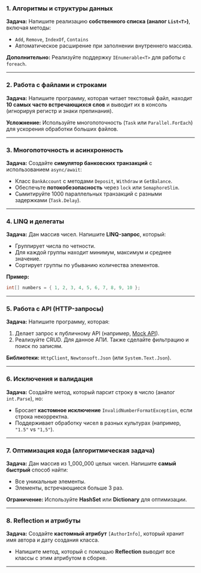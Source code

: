 ### **1. Алгоритмы и структуры данных**  
**Задача:** Напишите реализацию **собственного списка (аналог `List<T>`)**, включая методы:  
- `Add`, `Remove`, `IndexOf`, `Contains`  
- Автоматическое расширение при заполнении внутреннего массива.  

**Дополнительно:** Реализуйте поддержку `IEnumerable<T>` для работы с `foreach`.  

---  

### **2. Работа с файлами и строками**  
**Задача:** Напишите программу, которая читает текстовый файл, находит **10 самых часто встречающихся слов** и выводит их в консоль (игнорируя регистр и знаки препинания).  

**Усложнение:** Используйте многопоточность (`Task` или `Parallel.ForEach`) для ускорения обработки больших файлов.  

---  

### **3. Многопоточность и асинхронность**  
**Задача:** Создайте **симулятор банковских транзакций** с использованием `async/await`:  
- Класс `BankAccount` с методами `Deposit`, `Withdraw` и `GetBalance`.  
- Обеспечьте **потокобезопасность** через `lock` или `SemaphoreSlim`.  
- Сымитируйте 1000 параллельных транзакций с разными задержками (`Task.Delay`).  

---  

### **4. LINQ и делегаты**  
**Задача:** Дан массив чисел. Напишите **LINQ-запрос**, который:  
- Группирует числа по четности.  
- Для каждой группы находит минимум, максимум и среднее значение.  
- Сортирует группы по убыванию количества элементов.  

**Пример:**  
```csharp  
int[] numbers = { 1, 2, 3, 4, 5, 6, 7, 8, 9, 10 };  
```  

---  

### **5. Работа с API (HTTP-запросы)**  
**Задача:** Напишите программу, которая:  
1. Делает запрос к публичному API (например, [Mock API](https://mockapi.io/)).  
2. Реализуйте CRUD. Для данное АПИ. Также сделайте фильтрацию и поиск по записям.

**Библиотеки:** `HttpClient`, `Newtonsoft.Json` (или `System.Text.Json`).  

---  

### **6. Исключения и валидация**  
**Задача:** Создайте метод, который парсит строку в число (аналог `int.Parse`), но:  
- Бросает **кастомное исключение** `InvalidNumberFormatException`, если строка некорректна.  
- Поддерживает обработку чисел в разных культурах (например, `"1.5"` vs `"1,5"`).  

---  

### **7. Оптимизация кода (алгоритмическая задача)**  
**Задача:** Дан массив из 1_000_000 целых чисел. Напишите **самый быстрый** способ найти:  
- Все уникальные элементы.  
- Элементы, встречающиеся больше 3 раз.  

**Ограничение:** Используйте **HashSet** или **Dictionary** для оптимизации.  

---  

### **8. Reflection и атрибуты**  
**Задача:** Создайте **кастомный атрибут** `[AuthorInfo]`, который хранит имя автора и дату создания класса.  
- Напишите метод, который с помощью **Reflection** выводит все классы с этим атрибутом в сборке.  

---  
